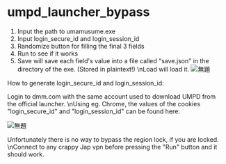 # umpd_launcher_bypass

1. Input the path to umamusume.exe
2. Input login_secure_id and login_session_id
3. Randomize button for filling the final 3 fields
4. Run to see if it works
5. Save will save each field's value into a file called "save.json" in the directory of the exe. (Stored in plaintext!) \nLoad will load it.
![無題](https://user-images.githubusercontent.com/102288745/160155340-f22fd7e5-6329-4f18-8d66-a6e645442f83.png)



How to generate login_secure_id and login_session_id:

Login to dmm.com with the same account used to download UMPD from the official launcher. 
\nUsing eg. Chrome, the values of the cookies "login_secure_id" and "login_session_id" can be found here:

![無題](https://user-images.githubusercontent.com/102288745/160154313-ed7b7630-0d4e-42d7-ba30-ae44a2b6e966.png)

Unfortunately there is no way to bypass the region lock, if you are locked.
\nConnect to any crappy Jap vpn before pressing the "Run" button and it should work.
